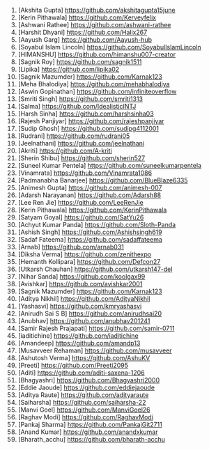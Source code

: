 1) [Akshita Gupta] https://github.com/akshitagupta15june
2) [Kerin Pithawala] https://github.com/Kerveyfelix
3) [Ashwani Rathee] https://github.com/ashwani-rathee
4) [Harshit Dhyani] https://github.com/Halix267
5) [Aayush Garg] https://github.com/Aayush-hub
6) [Soyabul Islam Lincoln] https://github.com/SoyabulIslamLincoln
7) [HIMANSHU] https://github.com/himanshu007-creator
8) [Sagnik Roy] https://github.com/sagnik1511
9) [Lipika] https://github.com/lipika02
10) [Sagnik Mazumder] https://github.com/Karnak123
11) [Meha Bhalodiya] https://github.com/mehabhalodiya
12) [Aswin Gopinathan] https://github.com/infiniteoverflow
13) [Smriti Singh] https://github.com/smriti1313
14) [Salma] https://github.com/IdealisticINTJ
15) [Harsh Sinha] https://github.com/harshsinha03
16) [Rajesh Panjiyar] https://github.com/rajeshpanjiyar
17) [Sudip Ghosh] https://github.com/sudipg4112001
18) [Rudrani] https://github.com/rudrani05
19) [Jeelnathani] https://github.com/jeelnathani
20) [Akriti] https://github.com/A-kriti
21) [Sherin Shibu] https://github.com/sherin527
22) [Suneel Kumar Pentela] https://github.com/suneelkumarpentela
23) [Vinamrata] https://github.com/Vinamrata1086
24) [Padmanabha Banarjee] https://github.com/BlueBlaze6335
25) [Animesh Gupta] https://github.com/animesh-007
26) [Adarsh Narayanan] https://github.com/Adarsh88
27) [Lee Ren Jie] https://github.com/LeeRenJie
28) [Kerin Pithawala] https://github.com/KerinPithawala
29) [Satyam Goyal] https://github.com/SatYu26
30) [Achyut Kumar Panda] https://github.com/Sloth-Panda
31) [Ashish Singh] https://github.com/Ashishsingh619
32) [Sadaf Fateema] https://github.com/sadaffateema
33) [Arnab] https://github.com/arnab031
34) [Diksha Verma] https://github.com/zenithexpo
35) [Hemanth Kollipara] https://github.com/Defcon27
36) [Utkarsh Chauhan] https://github.com/utkarsh147-del
37) [Nihar Sanda] https://github.com/koolgax99
38) [Avishkar] https://github.com/avishkar2001
39) [Sagnik Mazumder] https://github.com/Karnak123
40) [Aditya Nikhil] https://github.com/AdityaNikhil
41) [Yashasvi] https://github.com/kmryashasvi
42) [Anirudh Sai S B] https://github.com/anirudhsai20
43) [Anubhav] https://github.com/anubhav201241
44) [Samir Rajesh Prajapati] https://github.com/samir-0711
45) [iaditichine] https://github.com/iaditichine
46) [Amandeep] https://github.com/amandp13
47) [Musavveer Rehaman] https://github.com/musavveer
48) [Ashutosh Verma] https://github.com/AshuKV
49) [Preeti] https://github.com/Preeti2095
50) [Aditi] https://github.com/aditi-saxena-1206
51) [Bhagyashri] https://github.com/Bhagyashri2000
52) [Eddie Jaoude] https://github.com/eddiejaoude
53) [Aditya Raute] https://github.com/adityaraute
54) [Saiharsha] https://github.com/saiharsha-22
55) [Manvi Goel] https://github.com/ManviGoel26
56) [Raghav Modi] https://github.com/RaghavModi
57) [Pankaj Sharma] https://github.com/PankajGit2711
58) [Anand Kumar] https://github.com/anandxkumar
59) [Bharath_acchu] https://github.com/bharath-acchu